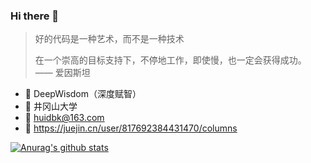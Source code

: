 ### Hi there 👋

> 好的代码是一种艺术，而不是一种技术
> 
> 在一个崇高的目标支持下，不停地工作，即使慢，也一定会获得成功。 —— 爱因斯坦

- 💼 DeepWisdom（深度赋智）
- 🏫 井冈山大学
- 📮 huidbk@163.com
- 📖 https://juejin.cn/user/817692384431470/columns

[![Anurag's github stats](https://github-readme-stats.vercel.app/api?username=huidbk&count_private=true&show_icons=true&theme=flag-india)](https://github.com/huidbk)
